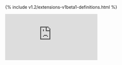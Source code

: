 ---
---
<!-- BEGIN MUNGE: UNVERSIONED_WARNING -->


<!-- END MUNGE: UNVERSIONED_WARNING -->
<!-- needed for gh-pages to render html files when imported -->
{% include v1.2/extensions-v1beta1-definitions.html %}






<!-- BEGIN MUNGE: IS_VERSIONED -->
<!-- TAG IS_VERSIONED -->
<!-- END MUNGE: IS_VERSIONED -->


<!-- BEGIN MUNGE: GENERATED_ANALYTICS -->
[![Analytics](https://kubernetes-site.appspot.com/UA-36037335-10/GitHub/docs/api-reference/extensions/v1beta1/definitions.md?pixel)]()
<!-- END MUNGE: GENERATED_ANALYTICS -->
